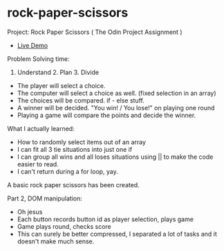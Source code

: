 # rock-paper-scissors
Project: Rock Paper Scissors ( The Odin Project Assignment )</br>
 - [Live Demo](https://janaiscoding.github.io/rock-paper-scissors/)



Problem Solving time: 
1. Understand 2. Plan 3. Divide

- The player will select a choice.
- The computer will select a choice as well. (fixed selection in an array)
- The choices will be compared. if - else stuff.
- A winner will be decided. "You win! / You lose!" on playing one round 
- Playing a game will compare the points and decide the winner.



What I actually learned: 
- How to randomly select items out of an array 
- I can fit all 3 tie situations into just one if 
- I can group all wins and all loses situations using || to make the code easier to read.
- I can't return during a for loop, yay.

A basic rock paper scissors has been created. 


Part 2, DOM manipulation: 
- Oh jesus 
- Each button records button id as player selection, plays game
- Game plays round, checks score 
- This can surely be better compressed, I separated a lot of tasks and it doesn't make much sense.
